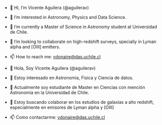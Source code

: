 - 👋 Hi, I’m Vicente Aguilera (@aguilerav)
- 👀 I’m interested in Astronomy, Physics and Data Science.
- 🌱 I’m currently a Master of Science in Astronomy student at Universidad de Chile.
- 💞️ I’m looking to collaborate on high-redshift surveys, specially in Lyman alpha and [OIII] emitters.
- 📫 How to reach me: vdonaire@das.uchile.cl

- 👋 Hola, Soy Vicente Aguilera (@aguilerav)
- 👀 Estoy interesado en Astronomía, Física y Ciencia de datos.
- 🌱 Actualmente soy estudiante de Master en Ciencias con mención Astronomía en la Universidad de Chile.
- 💞️ Estoy buscando colaborar en los estudios de galaxias a alto redshift, especialmente en emisores de Lyman alpha y [OIII]
- 📫 Como contactarme: vdonaire@das.uchile.cl
